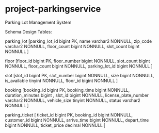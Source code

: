 # project-parkingservice
Parking Lot Management System

Schema Design
Tables:

parking_lot [parking_lot_id bigint PK, 
             name         varchar2 NONNULL,
             zip_code     varchar2 NONNULL, 
             floor_count    bigint NONNULL, 
             slot_count     bigint NONNULL
            ]
            
floor       [floor_id       bigint PK, 
             floor_number   bigint NONNULL,
             slot_count     bigint NONNULL, 
             floor_count    bigint NONNULL, 
             parking_lot_id bigint NONNULL
            ]
            
 slot       [slot_id        bigint PK, 
             slot_number    bigint NONNULL,
             size           bigint NONNULL, 
             is_available  tinyint NONNULL, 
             floor_id       bigint NONNULL
            ]
            
 booking    [booking_id           bigint PK, 
             booking_time         bigint NONNULL,
             duration_minutes     bigint , 
             slot_id              bigint NONNULL, 
             license_plate_number varchar2 NONNULL,
             vehicle_size         tinyint NONNULL,
             status               varchar2 NONNULL
            ]
            
parking_ticket      [ ticket_id     bigint PK, 
                      booking_id    bigint NONNULL,
                      customer_id   bigint NONNULL, 
                      arrive_time   bigint NONNULL, 
                      depart_time   bigint NONNULL,
                      ticket_price  decimal NONNULL
                    ]         
            
            
            
            
